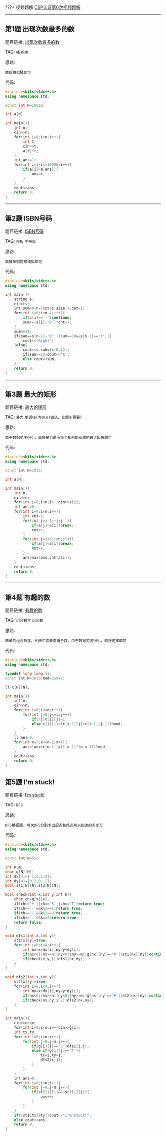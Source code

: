 ???+ 视频题解
    [CSP认证第0次视频题解](https://www.bilibili.com/video/BV1MW4y1b7vn/)

- - - - - -

## 第1题 出现次数最多的数

题目链接: [出现次数最多的数](http://118.190.20.162/view.page?gpid=T5)

TAG: `桶` `哈希`

思路:

`数组模拟桶即可`

代码:

```cpp
#include<bits/stdc++.h>
using namespace std;

const int N=10010;

int a[N];

int main(){
    int n;
    cin>>n;
    for(int i=0;i<n;i++){
        int t;
        cin>>t;
        a[t]++;
    }
    int ans=1;
    for(int i=1;i<=10000;i++){
        if(a[i]>a[ans]){
            ans=i;
        }
    }
    cout<<ans;
    return 0;
}
```

- - - - - -

## 第2题 ISBN号码

题目链接: [ISBN号码](http://118.190.20.162/view.page?gpid=T4)

TAG: `模拟` `字符串`

思路:

`直接按照题意模拟即可`

代码:

```cpp
#include<bits/stdc++.h>
using namespace std;

int main(){
    string s;
    cin>>s;
    int sum=0,n=(int)s.size(),cnt=1;
    for(int i=0;i<n-1;i++){
        if(s[i]=='-')continue;
        sum+=(s[i]-'0')*cnt++;
    }
    sum%=11;
    if(sum==s[n-1]-'0'||(sum==10&&s[n-1]=='X')){
        cout<<"Right";
    }else{
        cout<<s.substr(0,12);
        if(sum==10)cout<<'X';
        else cout<<sum;
    }
    return 0;
}
```

- - - - - -

## 第3题 最大的矩形

题目链接: [最大的矩形](http://118.190.20.162/view.page?gpid=T3)

TAG: `暴力` `单调栈(为O(n)做法，此题不需要)`

思路:

`由于数据范围很小，直接暴力遍历每个矩形能组成的最大矩形即可`

代码:

```cpp
#include<bits/stdc++.h>
using namespace std;

const int N=1010;

int a[N];

int main(){
    int n;
    cin>>n;
    for(int i=0;i<n;i++)cin>>a[i];
    int ans=0;
    for(int i=0;i<n;i++){
        int cnt=1;
        for(int j=i-1;~j;j--){
            if(a[j]<a[i])break;
            cnt++;
        }
        for(int j=i+1;j<n;j++){
            if(a[j]<a[i])break;
            cnt++;
        }
        ans=max(ans,cnt*a[i]);
    }
    cout<<ans;
    return 0;
}
```

- - - - - -

## 第4题 有趣的数

题目链接: [有趣的数](http://118.190.20.162/view.page?gpid=T2)

TAG: `组合数学` `组合数`

思路:

`简单的组合数学。代码中需要求组合数，由于数据范围很小，直接递推即可`

代码:

```cpp
#include<bits/stdc++.h>
using namespace std;

typedef long long ll;
const int N=1010,mod=1e9+7;

ll c[N][N];

int main(){
    int n;
    cin>>n;
    for(int i=0;i<=n;i++){
        for(int j=0;j<=i;j++){
            if(!j)c[i][j]=1;
            else c[i][j]=(c[i-1][j]+c[i-1][j-1])%mod;
        }
    }
    ll ans=0;
    for(int x=2;x<=n-2;x++){
        ans=(ans+c[n-1][x]*(x-1)*(n-x-1))%mod;
    }
    cout<<ans;
    return 0;
}
```

## 第5题 I’m stuck!

题目链接: [I’m stuck!](http://118.190.20.162/view.page?gpid=T1)

TAG: `DFS`

思路:

`DFS模板题，两次DFS分别求出起点和终点可以到达的点即可`

代码:

```cpp
#include<bits/stdc++.h>
using namespace std;

const int N=55;

int n,m;
char g[N][N];
int dx[4]={-1,0,1,0};
int dy[4]={0,1,0,-1};
bool st1[N][N],st2[N][N];

bool check(int x,int y,int k){
    char ch=g[x][y];
    if(ch=='+'||ch=='S'||ch=='T')return true;
    if(ch=='-'&&k%2==1)return true;
    if(ch=='|'&&k%2==0)return true;
    if(ch=='.'&&k==2)return true;
    return false;
}

void dfs1(int x,int y){
    st1[x][y]=true;
    for(int i=0;i<4;i++){
        int nx=x+dx[i],ny=y+dy[i];
        if(nx<0||nx>=n||ny<0||ny>=m||g[nx][ny]=='#'||st1[nx][ny])continue;
        if(check(x,y,i))dfs1(nx,ny);
    }
}

void dfs2(int x,int y){
    st2[x][y]=true;
    for(int i=0;i<4;i++){
        int nx=x+dx[i],ny=y+dy[i];
        if(nx<0||nx>=n||ny<0||ny>=m||g[nx][ny]=='#'||st2[nx][ny])continue;
        if(check(nx,ny,i^2))dfs2(nx,ny);
    }
}

int main(){
    cin>>n>>m;
    for(int i=0;i<n;i++)cin>>g[i];
    int tx,ty;
    for(int i=0;i<n;i++){
        for(int j=0;j<m;j++){
            if(g[i][j]=='S')dfs1(i,j);
            else if(g[i][j]=='T'){
                tx=i,ty=j;
                dfs2(i,j);
            }
        }
    }
    int ans=0;
    for(int i=0;i<n;i++){
        for(int j=0;j<m;j++){
            if(st1[i][j]&&!st2[i][j]){
                ans++;
            }
        }
    }
    if(!st1[tx][ty])cout<<"I'm stuck!";
    else cout<<ans;
    return 0;
}
```